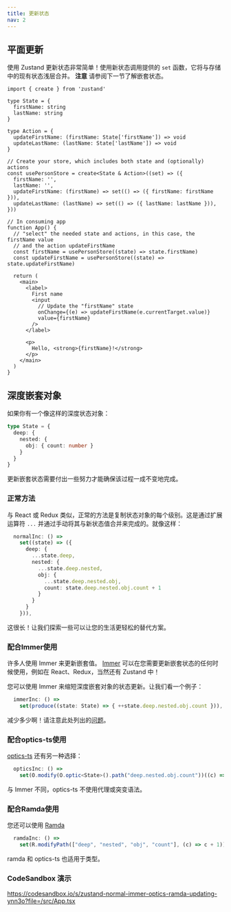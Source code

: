 ```yaml
---
title: 更新状态
nav: 2
---
```


## 平面更新


使用 Zustand 更新状态非常简单！使用新状态调用提供的 `set` 函数，它将与存储中的现有状态浅层合并。 **注意** 请参阅下一节了解嵌套状态。

```tsx
import { create } from 'zustand'

type State = {
  firstName: string
  lastName: string
}

type Action = {
  updateFirstName: (firstName: State['firstName']) => void
  updateLastName: (lastName: State['lastName']) => void
}

// Create your store, which includes both state and (optionally) actions
const usePersonStore = create<State & Action>((set) => ({
  firstName: '',
  lastName: '',
  updateFirstName: (firstName) => set(() => ({ firstName: firstName })),
  updateLastName: (lastName) => set(() => ({ lastName: lastName })),
}))

// In consuming app
function App() {
  // "select" the needed state and actions, in this case, the firstName value
  // and the action updateFirstName
  const firstName = usePersonStore((state) => state.firstName)
  const updateFirstName = usePersonStore((state) => state.updateFirstName)

  return (
    <main>
      <label>
        First name
        <input
          // Update the "firstName" state
          onChange={(e) => updateFirstName(e.currentTarget.value)}
          value={firstName}
        />
      </label>

      <p>
        Hello, <strong>{firstName}!</strong>
      </p>
    </main>
  )
}
```

## 深度嵌套对象​

如果你有一个像这样的深度状态对象：

```ts
type State = {
  deep: {
    nested: {
      obj: { count: number }
    }
  }
}
```

更新嵌套状态需要付出一些努力才能确保该过程一成不变地完成。

### 正常方法​

与 React 或 Redux 类似，正常的方法是复制状态对象的每个级别。这是通过扩展运算符 `...` 并通过手动将其与新状态值合并来完成的。就像这样：

```ts
  normalInc: () =>
    set((state) => ({
      deep: {
        ...state.deep,
        nested: {
          ...state.deep.nested,
          obj: {
            ...state.deep.nested.obj,
            count: state.deep.nested.obj.count + 1
          }
        }
      }
    })),
```

这很长！让我们探索一些可以让您的生活更轻松的替代方案。

### 配合Immer使用


许多人使用 Immer 来更新嵌套值。 [Immer](https://github.com/immerjs/immer)  可以在您需要更新嵌套状态的任何时候使用，例如在 React、Redux，当然还有 Zustand 中！

您可以使用 Immer 来缩短深度嵌套对象的状态更新。让我们看一个例子：


```ts
  immerInc: () =>
    set(produce((state: State) => { ++state.deep.nested.obj.count })),
```


减少多少啊！请注意此处列出的[问题](../integrations/immer-middleware.md)。

### 配合optics-ts使用


[optics-ts](https://github.com/akheron/optics-ts/) 还有另一种选择：

```ts
  opticsInc: () =>
    set(O.modify(O.optic<State>().path("deep.nested.obj.count"))((c) => c + 1)),
```

与 Immer 不同，optics-ts 不使用代理或突变语法。

### 配合Ramda使用


您还可以使用 [Ramda](https://ramdajs.com/)

```ts
  ramdaInc: () =>
    set(R.modifyPath(["deep", "nested", "obj", "count"], (c) => c + 1)),
```

ramda 和 optics-ts 也适用于类型。

### CodeSandbox 演示​

https://codesandbox.io/s/zustand-normal-immer-optics-ramda-updating-ynn3o?file=/src/App.tsx
